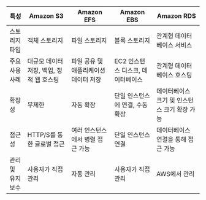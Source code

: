 
| 특성  | Amazon S3 | Amazon EFS |	Amazon EBS | Amazon RDS |
|-----|----|----|----|----|
| 스토리지 타입 | 객체 스토리지 | 파일 스토리지 | 블록 스토리지 | 관계형 데이터베이스 서비스 |
| 주요 사용 사례 | 대규모 데이터 저장, 백업, 정적 웹 호스팅 | 파일 공유 및 애플리케이션 데이터 저장 | EC2 인스턴스 디스크, 데이터베이스 | 관계형 데이터베이스 호스팅 | 
| 확장성 | 무제한 | 자동 확장 | 단일 인스턴스에 연결, 수동 확장 | 데이터베이스 크기 및 인스턴스 크기 확장 가능 | 
| 접근성 | HTTP/S를 통한 글로벌 접근 | 여러 인스턴스에서 병렬 접근 가능 | 단일 인스턴스 연결 | 데이터베이스 연결을 통해 접근 가능 |
|관리 및 유지보수 |	사용자가 직접 관리 | 자동 관리	| 사용자가 직접 관리	| AWS에서 관리|